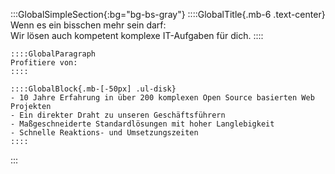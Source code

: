 :::GlobalSimpleSection{:bg="bg-bs-gray"}
    ::::GlobalTitle{.mb-6 .text-center}
    Wenn es ein bisschen mehr sein darf: <br/> Wir lösen auch kompetent komplexe IT-Aufgaben für dich.
    ::::
    
    ::::GlobalParagraph
    Profitiere von:
    ::::
    
    ::::GlobalBlock{.mb-[-50px] .ul-disk}
    - 10 Jahre Erfahrung in über 200 komplexen Open Source basierten Web Projekten
    - Ein direkter Draht zu unseren Geschäftsführern
    - Maßgeschneiderte Standardlösungen mit hoher Langlebigkeit
    - Schnelle Reaktions- und Umsetzungszeiten
    ::::
:::
